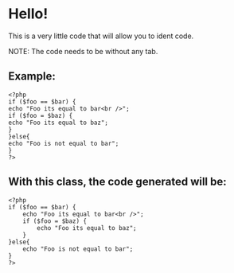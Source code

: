 Hello!
===========

This is a very little code that will allow you to ident code.

NOTE: The code needs to be without any tab.

Example:
-----------
	<?php
	if ($foo == $bar) {
	echo "Foo its equal to bar<br />";
	if ($foo = $baz) {
	echo "Foo its equal to baz";
	}
	}else{
	echo "Foo is not equal to bar";
	}
	?>

With this class, the code generated will be:
-----------
	<?php
	if ($foo == $bar) {
		echo "Foo its equal to bar<br />";
		if ($foo = $baz) {
			echo "Foo its equal to baz";
		}
	}else{
		echo "Foo is not equal to bar";
	}
	?>